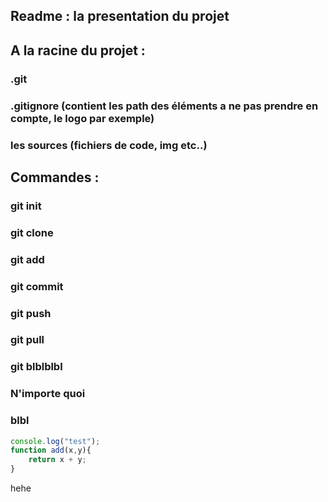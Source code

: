 ## Readme : la presentation du projet

## A la racine du projet :

### .git
### .gitignore (contient les path des éléments a ne pas prendre en compte, le logo par exemple)
### les sources (fichiers de code, img etc..)

## Commandes :

### git init
### git clone
### git add
### git commit
### git push
### git pull
### git blblblbl
### N'importe quoi
### blbl

```Javascript
console.log("test");
function add(x,y){
	return x + y;
}

```

hehe